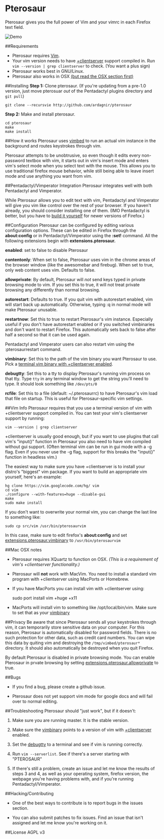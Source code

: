 Pterosaur
=========

Pterosaur gives you the full power of Vim and your vimrc in each Firefox text field.

![Demo](http://i.imgur.com/MuUj2hZ.gif)


##Requirements
- Pterosaur requires [Vim](http://www.vim.org).
- Your vim version needs to have [+clientserver](#vim-info) support compiled in. Run `vim --version | grep clientserver` to check. (You want a plus sign)
- Pterosaur works best in GNU/Linux.
- Pterosaur also works in OSX [(but read the OSX section first)](#mac-osx-notes)

##Installing
**Step 1:** Clone pterosaur. (If you're updating from a pre-1.0 version, just move pterosuar *out* of the Pentadactyl plugins directory and `git pull`)

    git clone --recursvie http://github.com/ardagnir/pterosaur

**Step 2:** Make and install pterosaur.

    cd pterosaur
    make
    make install

##How it works
Pterosaur uses [vimbed](http://github.com/ardagnir/vimbed) to run an actual vim instance in the background and routes keystrokes through vim.

Pterosaur attempts to be unobtrusive, so even though it edits every non-password textbox with vim, it starts out in vim's insert mode and enters vim's select mode when you select text with the mouse. This allows you to use traditional firefox mouse behavior, while still being able to leave insert mode and use anything you want from vim.

##Pentadactyl/Vimperator Integration
Pterosaur integrates well with both Pentadactyl and Vimperator.

While Pterosaur allows you to edit text with vim, Pentadactyl and Vimperator will give you vim like control over the rest of your browser. If you haven't already, you should consider installing one of them. (IMO Pentadactyl is better, but you have to [build it yourself](http://5digits.org/coding) for newer versions of Firefox.)

##Configuration
Pterosaur can be configured by editing various configuration options. These can be edited in Firefox through the **about:config** or in Pentadactyl/Vimperator using the **:set!** command. All the following extensions begin with **extensions.pterosaur.**

**enabled**: set to false to disable Pterosaur

**contentonly**: When set to false, Pterosaur uses vim in the chrome areas of the browser window (like the awesomebar and firebug). When set to true, only web content uses vim. Defaults to false.

**allowprivate**: By default, Pterosaur will *not* send keys typed in private browsing mode to vim. If you set this to true, it will not treat private browsing any differently than normal browsing.

**autorestart**: Defaults to true. If you quit vim with autorestart enabled, vim will start back up automatically. Otherwise, typing :q in normal mode will make Pterosaur unusable.

**restartnow**: Set this to true to restart Pterosaur's vim instance. Especially useful if you don't have autorestart enabled or if you switched vimbinaries and don't want to restart Firefox. This automatically sets back to false after half a second so that it can be used again.

Pentadactyl and Vimperator users can also restart vim using the :pterosaurrestart command.

**vimbinary**: Set this to the path of the vim binary you want Pterosaur to use. Pick a [terminal vim binary with +clientserver enabled](#vim-info).

**debugtty**: Set this to a tty to display Pterosaur's running vim process on that tty. Type `tty` in any terminal window to get the string you'll need to type. It should look something like `/dev/pts/0`

**rcfile**: Set this to a file (default: ~/.pterosaurrc) to have Pterosaur's vim load that file on startup. This is useful for Pterosaur-specific vim settings.

##Vim Info
Pterosaur requires that you use a terminal version of vim with +clientserver support compiled in. You can test your vim's clientserver support by running:

    vim --version | grep clientserver

+clientserver is usually good enough, but if you want to use plugins that call vim's "input()" function in Pterosaur you also need to have vim compiled without gui support. (Often terminal vim can be run in gui mode with a -g flag. Even if you never use the -g flag, support for this breaks the "input()" function in headless vim.)

The easiest way to make sure you have +clientserver is to install your distro's "biggest" vim package. If you want to build an appropriate vim yourself, here's an example:

    hg clone https://vim.googlecode.com/hg/ vim
    cd vim
    ./configure --with-features=huge --disable-gui
    make
    sudo make install

If you don't want to overwrite your normal vim, you can change the last line to something like:

    sudo cp src/vim /usr/bin/pterosaurvim

In this case, make sure to edit firefox's **about:config** and set [extensions.pterosaur.vimbinary](#configuration) to `/usr/bin/pterosaurvim`

##Mac OSX notes
- Pterosaur requires XQuartz to function on OSX. *(This is a requirement of vim's +clientserver functionality.)*
- Pterosaur will **not** work with MacVim. You need to install a standard vim program with +clientserver using MacPorts or Homebrew.
- If you have MacPorts you can install vim with +clientserver using:

    sudo port install vim +huge +x11

- MacPorts will install vim to something like /opt/local/bin/vim. Make sure to set that as your [vimbinary](#configuration)

##Privacy
Be aware that since Pterosaur sends all your keystrokes through vim, it can temporarily store sensitive data on your computer. For this reason, Pterosaur is automatically disabled for password fields. There is no such protection for other data, such as credit card numbers. You can wipe this data by quiting vim and destroying the `/tmp/vimbed/pterosaur*` directory. It should also automatically be destroyed when you quit Firefox.

By default Pterosaur is disabled in private browsing mode. You can enable Pterosaur in prvate browsing by setting [extensions.pterosaur.allowprivate](#configuration) to true.

##Bugs
- If you find a bug, please create a github issue.

- Pterosaur does not yet support vim mode for google docs and will fail over to normal editing.

##Troubleshooting
Pterosaur should "just work", but if it doesn't:

1. Make sure you are running master. It is the stable version.

2. Make sure the [vimbinary](#configuration) points to a version of vim with [+clientserver](#vim-info) enabled.

3. Set the [debugtty](#configuration) to a terminal and see if vim is running correctly.

4. Run `vim --serverlist`. See if there's a server starting with "PTEROSAUR"

6. If there's still a problem, create an issue and let me know the results of steps 3 and 4, as well as your operating system, firefox version, the webpage you're having problems with, and if you're running Pentadactyl/Vimperator.

##Hacking/Contributing
- One of the best ways to contribute is to report bugs in the issues section.

- You can also submit patches to fix issues. Find an issue that isn't assigned and let me know you're working on it.

##License
AGPL v3
